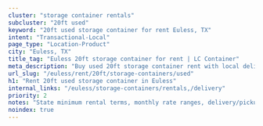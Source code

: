 ```yaml
---
cluster: "storage container rentals"
subcluster: "20ft used"
keyword: "20ft used storage container for rent Euless, TX"
intent: "Transactional-Local"
page_type: "Location-Product"
city: "Euless, TX"
title_tag: "Euless 20ft storage container for rent | LC Container"
meta_description: "Buy used 20ft storage container rent with local delivery in Euless, TX. LC Container — local Since 2003. Request a fast quote today."
url_slug: "/euless/rent/20ft/storage-containers/used"
h1: "Rent 20ft used storage container in Euless"
internal_links: "/euless/storage-containers/rentals,/delivery"
priority: 2
notes: "State minimum rental terms, monthly rate ranges, delivery/pickup fees, service area."
noindex: true
---
```


<!-- TODO: Add unique city/inventory copy, images, and internal links here. -->
